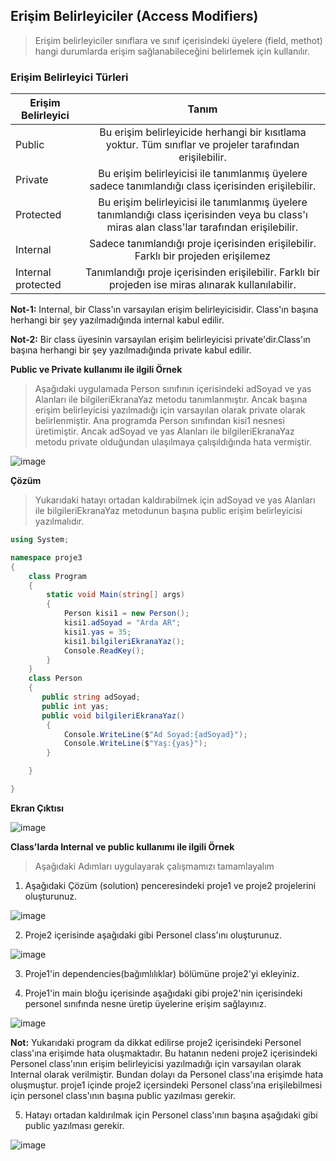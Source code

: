 ## Erişim Belirleyiciler (Access Modifiers) ##
> Erişim belirleyiciler sınıflara ve sınıf içerisindeki üyelere (field, methot) hangi durumlarda erişim sağlanabileceğini belirlemek için kullanılır.

### Erişim Belirleyici Türleri ###

| Erişim Belirleyici    | Tanım           | 
| ------------- |:---------------:| 
| Public    		| Bu erişim belirleyicide herhangi bir kısıtlama yoktur. Tüm sınıflar ve projeler tarafından erişilebilir. | 
| Private    		| Bu erişim belirleyicisi ile tanımlanmış üyelere sadece tanımlandığı class içerisinden erişilebilir. | 
| Protected    		| Bu erişim belirleyicisi ile tanımlanmış üyelere tanımlandığı class içerisinden veya bu class'ı miras alan class'lar tarafından erişilebilir.| 
| Internal    		| Sadece  tanımlandığı proje içerisinden erişilebilir. Farklı bir projeden erişilemez   | 
| Internal protected		|  Tanımlandığı proje içerisinden erişilebilir. Farklı bir projeden ise miras alınarak kullanılabilir. | 

**Not-1:**  Internal, bir Class'ın  varsayılan erişim belirleyicisidir. Class'ın başına herhangi bir şey yazılmadığında internal kabul edilir.

**Not-2:**  Bir class üyesinin varsayılan erişim belirleyicisi private'dir.Class'ın başına herhangi bir şey yazılmadığında private kabul edilir.

**Public ve Private kullanımı ile ilgili Örnek**
> Aşağıdaki uygulamada Person sınıfının içerisindeki adSoyad ve yas Alanları ile  bilgileriEkranaYaz metodu  tanımlanmıştır. Ancak başına erişim belirleyicisi yazılmadığı için varsayılan olarak private olarak belirlenmiştir.  Ana programda Person sınıfından kisi1 nesnesi üretimiştir. Ancak adSoyad ve yas Alanları ile  bilgileriEkranaYaz metodu private olduğundan ulaşılmaya çalışıldığında hata vermiştir.

![image](https://user-images.githubusercontent.com/28144917/137266766-c76b531c-3d71-4c2e-a055-e6d8d10bdf93.png)

**Çözüm**
> Yukarıdaki hatayı ortadan kaldırabilmek için adSoyad ve yas Alanları ile  bilgileriEkranaYaz metodunun başına public erişim belirleyicisi yazılmalıdır.


```csharp
using System;

namespace proje3
{
    class Program
    {
        static void Main(string[] args)
        {
            Person kisi1 = new Person();
            kisi1.adSoyad = "Arda AR";
            kisi1.yas = 35;
            kisi1.bilgileriEkranaYaz();
            Console.ReadKey();
        }
    }
    class Person
    {
       public string adSoyad;
       public int yas;
       public void bilgileriEkranaYaz()
        {
            Console.WriteLine($"Ad Soyad:{adSoyad}");
            Console.WriteLine($"Yaş:{yas}");
        }

    }

}
```

**Ekran Çıktısı**

![image](https://user-images.githubusercontent.com/28144917/137267123-85c562b8-2f25-4fe6-b0fd-ffa0da2b4373.png)

**Class'larda Internal ve public kullanımı ile ilgili Örnek**

> Aşağıdaki Adımları uygulayarak çalışmamızı tamamlayalım
 
1. Aşağıdaki Çözüm (solution) penceresindeki proje1 ve proje2 projelerini oluşturunuz.
 
![image](https://user-images.githubusercontent.com/28144917/137272750-f39ebe92-65ce-4070-a9fe-a7859f78800a.png)

2. Proje2 içerisinde aşağıdaki gibi Personel class'ını oluşturunuz.

![image](https://user-images.githubusercontent.com/28144917/137273292-cb0da68b-a3ba-48fc-be65-75f2ed08861e.png)

3. Proje1'in dependencies(bağımlılıklar) bölümüne proje2'yi ekleyiniz.
 
4. Proje1'in main bloğu içerisinde aşağıdaki gibi proje2'nin içerisindeki personel sınıfında nesne üretip üyelerine erişim sağlayınız.

![image](https://user-images.githubusercontent.com/28144917/137273728-351087c4-c1e4-4893-b06e-d45f52cecf61.png)

**Not:** Yukarıdaki program da dikkat edilirse proje2 içerisindeki Personel class'ına erişimde hata oluşmaktadır. Bu hatanın nedeni proje2 içerisindeki Personel class'ının erişim belirleyicisi yazılmadığı için varsayılan olarak Internal olarak verilmiştir. Bundan dolayı da Personel class'ına erişimde hata oluşmuştur. proje1 içinde proje2 içersindeki Personel class'ına erişilebilmesi için personel class'ının başına public yazılması gerekir.

5. Hatayı ortadan kaldırılmak için Personel class'ının başına aşağıdaki gibi public yazılması gerekir.

![image](https://user-images.githubusercontent.com/28144917/137275200-00404462-db71-4d18-a9c3-12b169941f95.png)




